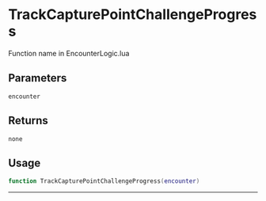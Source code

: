 # TrackCapturePointChallengeProgress
Function name in EncounterLogic.lua
## Parameters
`encounter`
## Returns
`none`
## Usage
```lua
function TrackCapturePointChallengeProgress(encounter)
```
---
